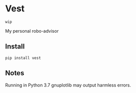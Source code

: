 # Vest

`wip`

My personal robo-advisor

## Install

`pip install vest`

## Notes

Running in Python 3.7 gnuplotlib may output harmless errors.
